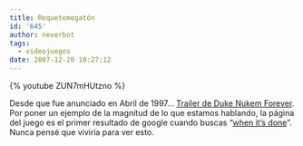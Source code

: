 ```yaml
---
title: Requetemegatón
id: '645'
author: neverbot
tags:
  - videojuegos
date: 2007-12-20 10:27:12
---
```


{% youtube ZUN7mHUtzno %}

Desde que fue anunciado en Abril de 1997… [Trailer de Duke Nukem Forever](http://www.youtube.com/watch?v=ZUN7mHUtzno). Por poner un ejemplo de la magnitud de lo que estamos hablando, la página del juego es el primer resultado de google cuando buscas “[when it’s done](http://www.google.es/search?q=when+it's+done)”. Nunca pensé que viviría para ver esto.
